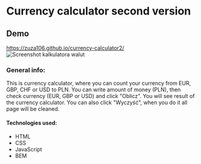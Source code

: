# Currency calculator second version
## Demo
https://zuza106.github.io/currency-calculator2/
![Screenshot kalkulatora walut](https://i.postimg.cc/Kz0dRpx0/kalkulator-walut-screenshot.png)
### General info:
This is currency calculator, where you can count your currency from EUR, GBP, CHF or USD to PLN. You can write amount of money (PLN), then check currency (EUR, GBP or USD) and click "Oblicz". You will see result of the currency calculator. You can also click "Wyczyść", when you do it all page will be cleaned.
#### Technologies used:
- HTML
- CSS
- JavaScript
- BEM
